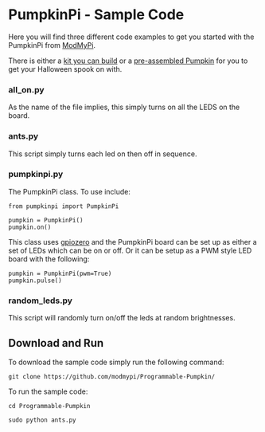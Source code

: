 # PumpkinPi - Sample Code

Here you will find three different code examples to get you started with the PumpkinPi from [ModMyPi](https://www.modmypi.com).

There is either a [kit you can build](https://www.modmypi.com/raspberry-pi/led-displays-and-drivers-1034/led-boards-1040/halloween-pumpkin-solder-kit) or a [pre-assembled Pumpkin](https://www.modmypi.com/raspberry-pi/led-displays-and-drivers-1034/led-boards-1040/halloween-pumpkin-programmable-kit) for you to get your Halloween spook on with.

### all_on.py

As the name of the file implies, this simply turns on all the LEDS on the board.

### ants.py

This script simply turns each led on then off in sequence.

### pumpkinpi.py

The PumpkinPi class. To use include:

```
from pumpkinpi import PumpkinPi

pumpkin = PumpkinPi()
pumpkin.on()
```
This class uses [gpiozero](https://github.com/RPi-Distro/python-gpiozero) and the PumpkinPi board can be set up as either a set of LEDs which can be on or off. Or it can be setup as a PWM style LED board with the following:
```
pumpkin = PumpkinPi(pwm=True)
pumpkin.pulse()
```

### random_leds.py

This script will randomly turn on/off the leds at random brightnesses.

## Download and Run

To download the sample code simply run the following command:

```
git clone https://github.com/modmypi/Programmable-Pumpkin/
```

To run the sample code:

```
cd Programmable-Pumpkin
```

```
sudo python ants.py
```
